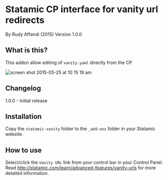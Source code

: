 # Statamic CP interface for vanity url redirects
By Rudy Affandi (2015)
Version 1.0.0

## What is this?
This addon allow editing of `vanity.yaml` directly from the CP

![screen shot 2015-05-25 at 10 15 19 am](https://cloud.githubusercontent.com/assets/1151181/7797773/2f788d60-02c7-11e5-9d7e-97d0081c1699.png)

## Changelog
1.0.0 - Initial release

## Installation
Copy the `statamic-vanity` folder to the `_add-ons` folder in your Statamic website.

## How to use

Select/click the `Vanity URL` link from your control bar in your Control Panel.
Read http://statamic.com/learn/advanced-features/vanity-urls for more detailed information.
